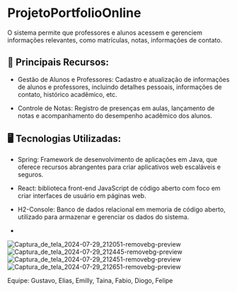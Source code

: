 # ProjetoPortfolioOnline

O sistema permite que professores e alunos acessem e gerenciem informações relevantes, como matrículas, notas, informações de contato.

## 📌 Principais Recursos:

- Gestão de Alunos e Professores: Cadastro e atualização de informações de alunos e professores, incluindo detalhes pessoais, informações de contato, histórico acadêmico, etc.

- Controle de Notas: Registro de presenças em aulas, lançamento de notas e acompanhamento do desempenho acadêmico dos alunos.

## 🖥️ Tecnologias Utilizadas:

- Spring: Framework de desenvolvimento de aplicações em Java, que oferece recursos abrangentes para criar aplicativos web escaláveis e seguros.

- React: biblioteca front-end JavaScript de código aberto com foco em criar interfaces de usuário em páginas web. 

- H2-Console: Banco de dados relacional em memoria de código aberto, utilizado para armazenar e gerenciar os dados do sistema.
- 
![Captura_de_tela_2024-07-29_212051-removebg-preview](https://github.com/user-attachments/assets/edb342b5-cc14-4139-80ac-2b5ec6bfa152)
![Captura_de_tela_2024-07-29_212445-removebg-preview](https://github.com/user-attachments/assets/b38a1b13-88ed-4c8c-92da-8750f5db95b2)
![Captura_de_tela_2024-07-29_212451-removebg-preview](https://github.com/user-attachments/assets/583be5ea-29a8-488a-8d8a-3dad684bfed2)
![Captura_de_tela_2024-07-29_212651-removebg-preview](https://github.com/user-attachments/assets/f8465e98-0429-4abb-acc4-26acc05e9b86)


Equipe: Gustavo, Elias, Emilly, Taina, Fabio, Diogo, Felipe
